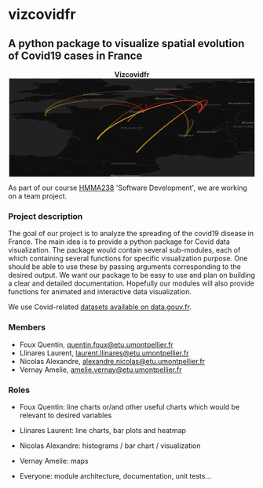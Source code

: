 ﻿
# vizcovidfr
## A python package to visualize spatial evolution of Covid19 cases in France

<p align="center">
  <strong> Vizcovidfr </strong> <br>
<img src="./doc/source/_static/vizcovidfr_transfer_map.png" style="vertical-align:middle" width="500" height='200' class='center' alt='logo'>
</p>


As part of our course [HMMA238](https://github.com/bcharlier/HMMA238) 'Software Development', we are working on a team project.


### Project description

The goal of our project is to analyze the spreading of the covid19 disease in France.
The main idea is to provide a python package for Covid data visualization.
The package would contain several sub-modules, each of which containing several functions for specific visualization purpose. One should be able to use these by passing arguments corresponding to the desired output. We want our package to be easy to use and plan on building a clear and detailed documentation.
Hopefully our modules will also provide functions for animated and interactive data visualization.

We use Covid-related [datasets available on data.gouv.fr](https://www.data.gouv.fr/en/datasets/).

### Members

- Foux Quentin, quentin.foux@etu.umontpellier.fr
- Llinares Laurent, laurent.llinares@etu.umontpellier.fr
- Nicolas Alexandre, alexandre.nicolas@etu.umontpellier.fr
- Vernay Amelie, amelie.vernay@etu.umontpellier.fr

### Roles

- Foux Quentin: line charts or/and other useful charts which would be relevant to desired variables
- Llinares Laurent: line charts, bar plots and heatmap
- Nicolas Alexandre: histograms / bar chart / visualization
- Vernay Amelie: maps

- Everyone: module architecture, documentation, unit tests...
